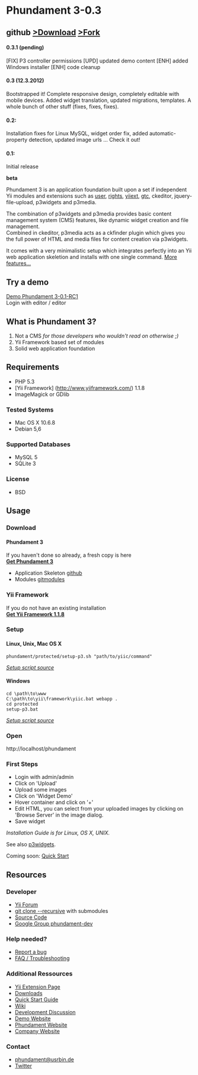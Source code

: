 Phundament 3-0.3
================

## github [>Download](https://github.com/schmunk42/phundament/downloads "Downloads") [>Fork](https://github.com/schmunk42/phundament "Fork")

#### 0.3.1 (pending)

[FIX] P3 controller permissions
[UPD] updated demo content
[ENH] added Windows installer
[ENH] code cleanup

#### 0.3 (12.3.2012)
Bootstrapped it! Complete responsive design, completely editable with mobile devices. Added widget translation, updated migrations, templates. A whole bunch of other stuff (fixes, fixes, fixes).

#### 0.2: 
Installation fixes for Linux MySQL, widget order fix, added automatic-property detection, updated image urls ... Check it out!

#### 0.1:
Initial release

**beta**

Phundament 3 is an application foundation built upon a set if independent Yii modules and extensions such as [user](http://www.yiiframework.com/extension/yii-user/), [rights](http://www.yiiframework.com/extension/rights/), [yiiext](http://code.google.com/p/yiiext/), [gtc](https://github.com/schmunk42/gii-template-collection), ckeditor, jquery-file-upload, p3widgets and p3media.

The combination of p3widgets and p3media provides basic content management system (CMS) features, like dynamic widget creation and file management.  
Combined in ckeditor, p3media acts as a ckfinder plugin which gives you the full power of HTML and media files for content creation via p3widgets.  

It comes with a very minimalistic setup which integrates perfectly into an Yii web application skeletion and installs with one single command.
[More features...](https://github.com/schmunk42/phundament/wiki/Features)


Try a demo
----------

[Demo Phundament 3-0.1-RC1](http://demo.phundament.com/3.0-dev)  
Login with editor / editor


What is Phundament 3?
---------------------

 1.  Not a CMS *for those developers who wouldn't read on otherwise ;)*
 2.  Yii Framework based set of modules
 3.  Solid web application foundation


Requirements
------------

 *  PHP 5.3
 *  [Yii Framework] (http://www.yiiframework.com/) 1.1.8
 *  ImageMagick or GDlib

### Tested Systems
 *  Mac OS X 10.6.8
 *  Debian 5,6

### Supported Databases
 *  MySQL 5
 *  SQLite 3

### License
 *  BSD


Usage
-----

### Download

#### Phundament 3
If you haven't done so already, a fresh copy is here  
**[Get Phundament 3](https://github.com/schmunk42/phundament/downloads)**
  
  * Application Skeleton [github](https://github.com/schmunk42/phundament)
  * Modules [gitmodules](https://github.com/schmunk42/phundament/blob/master/.gitmodules)

### Yii Framework
If you do not have an existing installation  
**[Get Yii Framework 1.1.8](http://yii.googlecode.com/files/yii-1.1.8.r3324.tar.gz)**


### Setup


#### Linux, Unix, Mac OS X
```
phundament/protected/setup-p3.sh "path/to/yiic/command"
```  
*[Setup script source](https://github.com/schmunk42/phundament/blob/master/protected/setup-p3.sh)*

#### Windows

```
cd \path\to\www
C:\path\to\yii\framework\yiic.bat webapp .
cd protected
setup-p3.bat
```
*[Setup script source](https://github.com/schmunk42/phundament/blob/master/protected/setup-p3.bat)*


### Open
http://localhost/phundament


### First Steps
  * Login with admin/admin
  * Click on 'Upload'
  * Upload some images
  * Click on 'Widget Demo'
  * Hover container and click on '+'
  * Edit HTML, you can select from your uploaded images by clicking on 'Browse Server' in the image dialog.
  * Save widget


*Installation Guide is for Linux, OS X, UNIX.*

See also [p3widgets](http://www.yiiframework.com/extension/p3widgets/).

Coming soon: [Quick Start](https://github.com/schmunk42/phundament/wiki/Quick-Start)


Resources
---------

### Developer
 *  [Yii Forum](http://www.yiiframework.com/forum/index.php?/topic/24696-extension-phundament/)
 *  [git clone --recursive](https://github.com/schmunk42/phundament/wiki/Installation) with submodules
 *  [Source Code](https://github.com/schmunk42/phundament/)
 *  [Google Group phundament-dev](http://groups.google.com/group/phundament-dev/)


### Help needed?
 *  [Report a bug](https://github.com/schmunk42/phundament/issues)
 *  [FAQ / Troubleshooting](https://github.com/schmunk42/phundament/wiki/FAQ)


### Additional Ressources
 *  [Yii Extension Page](http://www.yiiframework.com/extension/phundament/)
 *  [Downloads](https://github.com/schmunk42/phundament/downloads)
 *  [Quick Start Guide](https://github.com/schmunk42/phundament/wiki/Quick-Start)
 *  [Wiki](https://github.com/schmunk42/phundament/wiki/)
 *  [Development Discussion](http://www.yiiframework.com/forum/index.php?/topic/17591-planning-yii-cms-a-different-approach/)
 *  [Demo Website](http://demo.phundament.com/3.0-dev/)
 *  [Phundament Website](http://phundament.com)
 *  [Company Website](http://herzogkommunikation.de)


### Contact
 *  phundament@usrbin.de
 *  [Twitter](http://twitter.com/#!/phundament)
